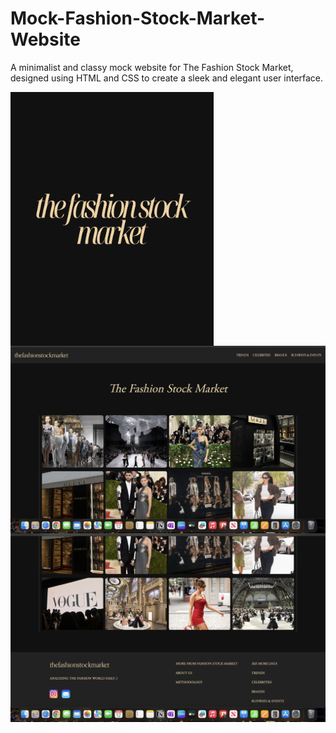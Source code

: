 # Mock-Fashion-Stock-Market-Website
A minimalist and classy mock website for The Fashion Stock Market, designed using HTML and CSS to create a sleek and elegant user interface.

<img src="logo.png" align="center" width="325">


<img src="screenshot1.jpeg" align="left" width="700">


<img src="screenshot2.jpeg" align="right" width="700">
